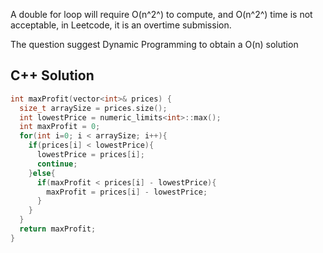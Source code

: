A double for loop will require O(n^2^) to compute, and O(n^2^) time is not acceptable, in Leetcode, it is an overtime submission.

The question suggest Dynamic Programming to obtain a O(n) solution

## C++ Solution

```cpp
int maxProfit(vector<int>& prices) {
  size_t arraySize = prices.size();
  int lowestPrice = numeric_limits<int>::max();
  int maxProfit = 0;
  for(int i=0; i < arraySize; i++){
    if(prices[i] < lowestPrice){
      lowestPrice = prices[i];
      continue;
    }else{
      if(maxProfit < prices[i] - lowestPrice){
        maxProfit = prices[i] - lowestPrice;
      }
    }
  }
  return maxProfit;
}
```

